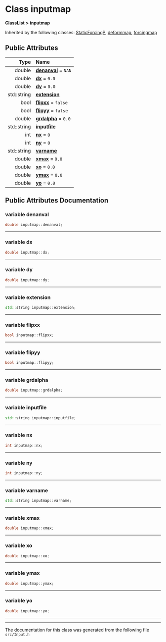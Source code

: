 

# Class inputmap



[**ClassList**](annotated.md) **>** [**inputmap**](classinputmap.md)










Inherited by the following classes: [StaticForcingP](structStaticForcingP.md),  [deformmap](classdeformmap.md),  [forcingmap](classforcingmap.md)
















## Public Attributes

| Type | Name |
| ---: | :--- |
|  double | [**denanval**](#variable-denanval)   = `NAN`<br> |
|  double | [**dx**](#variable-dx)   = `0.0`<br> |
|  double | [**dy**](#variable-dy)   = `0.0`<br> |
|  std::string | [**extension**](#variable-extension)  <br> |
|  bool | [**flipxx**](#variable-flipxx)   = `false`<br> |
|  bool | [**flipyy**](#variable-flipyy)   = `false`<br> |
|  double | [**grdalpha**](#variable-grdalpha)   = `0.0`<br> |
|  std::string | [**inputfile**](#variable-inputfile)  <br> |
|  int | [**nx**](#variable-nx)   = `0`<br> |
|  int | [**ny**](#variable-ny)   = `0`<br> |
|  std::string | [**varname**](#variable-varname)  <br> |
|  double | [**xmax**](#variable-xmax)   = `0.0`<br> |
|  double | [**xo**](#variable-xo)   = `0.0`<br> |
|  double | [**ymax**](#variable-ymax)   = `0.0`<br> |
|  double | [**yo**](#variable-yo)   = `0.0`<br> |












































## Public Attributes Documentation




### variable denanval 

```C++
double inputmap::denanval;
```




<hr>



### variable dx 

```C++
double inputmap::dx;
```




<hr>



### variable dy 

```C++
double inputmap::dy;
```




<hr>



### variable extension 

```C++
std::string inputmap::extension;
```




<hr>



### variable flipxx 

```C++
bool inputmap::flipxx;
```




<hr>



### variable flipyy 

```C++
bool inputmap::flipyy;
```




<hr>



### variable grdalpha 

```C++
double inputmap::grdalpha;
```




<hr>



### variable inputfile 

```C++
std::string inputmap::inputfile;
```




<hr>



### variable nx 

```C++
int inputmap::nx;
```




<hr>



### variable ny 

```C++
int inputmap::ny;
```




<hr>



### variable varname 

```C++
std::string inputmap::varname;
```




<hr>



### variable xmax 

```C++
double inputmap::xmax;
```




<hr>



### variable xo 

```C++
double inputmap::xo;
```




<hr>



### variable ymax 

```C++
double inputmap::ymax;
```




<hr>



### variable yo 

```C++
double inputmap::yo;
```




<hr>

------------------------------
The documentation for this class was generated from the following file `src/Input.h`

